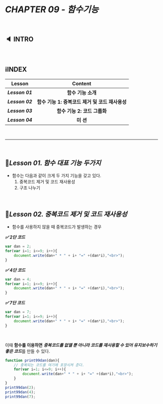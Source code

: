 # _CHAPTER 09 - 함수기능_

<br>

## :speaker: INTRO

<br>

## :information_source:INDEX

|     Lesson      |                     Content                     |
| :-------------: | :---------------------------------------------: |
| ***Lesson 01*** |               **함수 기능 소개**                |
| ***Lesson 02*** | **함수 기능 1: 중복코드 제거 및 코드 재사용성** |
| ***Lesson 03*** |          **함수 기능 2: 코드 그룹화**           |
| ***Lesson 04*** |                    **미 션**                    |

<br>

---

<br>

## :pencil:_Lesson 01. 함수 대표 기능 두가지_

- 함수는 다음과 같이 크게 두 가지 기능을 갖고 있다.
  1. 중복코드 제거 및 코드 재사용성
  2. 구조 나누기

<br>

## :pencil:_Lesson 02. 중복코드 제거 및 코드 재사용성_

- 함수를 사용하지 않을 때 중복코드가 발생하는 경우

*​**:white_check_mark: 2단 코드***

```javascript
var dan = 2;
for(var i=1; i<=9; i++){
    document.write(dan+" * " + i+ "=" +(dan*i),"<br>");
}
```

***:white_check_mark:  4단 코드***

```javascript
var dan = 4;
for(var i=1; i<=9; i++){
    document.write(dan+" * " + i+ "=" +(dan*i),"<br>");
}
```

*​**:white_check_mark: 7단 코드***

```javascript
var dan = 7;
for(var i=1; i<=9; i++){
    document.write(dan+" * " + i+ "=" +(dan*i),"<br>");
}
```

<br>

이때 **함수를 이용하면** ***중복코드를 없앨 뿐 아니라 코드를 재사용할 수 있어 유지보수하기 좋은 코드***를 만들 수 있다.

```javascript
function print99dan(dan){
    // 중복되는 코드를 여기에 포장시켜 준다.
    for(var i=1; i<=9; i++){
        document.write(dan+" * " + i+ "=" +(dan*i),"<br>");
    }
}
print99dan(2);
print99dan(4);
print99dan(7);
```



